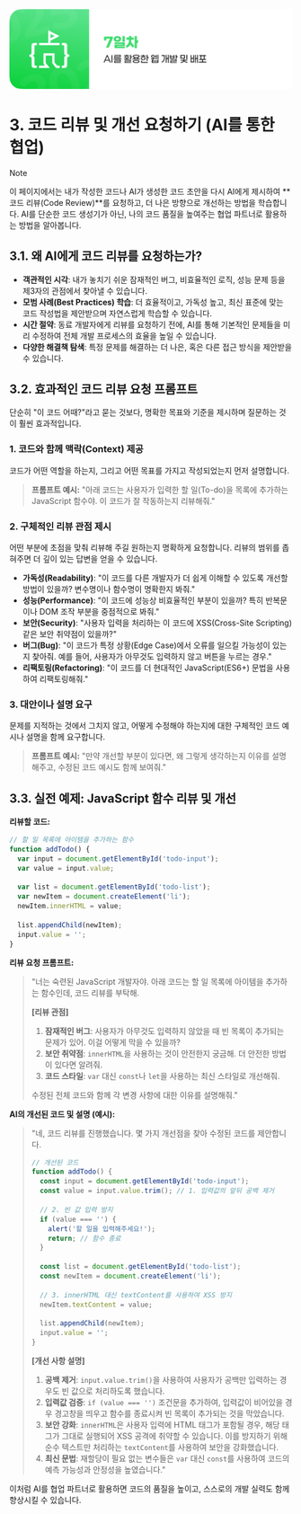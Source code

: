 <img src="./header.png" />

# 3. 코드 리뷰 및 개선 요청하기 (AI를 통한 협업)

> [!NOTE]
> 이 페이지에서는 내가 작성한 코드나 AI가 생성한 코드 초안을 다시 AI에게 제시하여 **코드 리뷰(Code Review)**를 요청하고, 더 나은 방향으로 개선하는 방법을 학습합니다. AI를 단순한 코드 생성기가 아닌, 나의 코드 품질을 높여주는 협업 파트너로 활용하는 방법을 알아봅니다.

## 3.1. 왜 AI에게 코드 리뷰를 요청하는가?

- **객관적인 시각**: 내가 놓치기 쉬운 잠재적인 버그, 비효율적인 로직, 성능 문제 등을 제3자의 관점에서 찾아낼 수 있습니다.
- **모범 사례(Best Practices) 학습**: 더 효율적이고, 가독성 높고, 최신 표준에 맞는 코드 작성법을 제안받으며 자연스럽게 학습할 수 있습니다.
- **시간 절약**: 동료 개발자에게 리뷰를 요청하기 전에, AI를 통해 기본적인 문제들을 미리 수정하여 전체 개발 프로세스의 효율을 높일 수 있습니다.
- **다양한 해결책 탐색**: 특정 문제를 해결하는 더 나은, 혹은 다른 접근 방식을 제안받을 수 있습니다.

## 3.2. 효과적인 코드 리뷰 요청 프롬프트

단순히 "이 코드 어때?"라고 묻는 것보다, 명확한 목표와 기준을 제시하며 질문하는 것이 훨씬 효과적입니다.

### 1. 코드와 함께 맥락(Context) 제공

코드가 어떤 역할을 하는지, 그리고 어떤 목표를 가지고 작성되었는지 먼저 설명합니다.

> **프롬프트 예시:**
> "아래 코드는 사용자가 입력한 할 일(To-do)을 목록에 추가하는 JavaScript 함수야. 이 코드가 잘 작동하는지 리뷰해줘."

### 2. 구체적인 리뷰 관점 제시

어떤 부분에 초점을 맞춰 리뷰해 주길 원하는지 명확하게 요청합니다. 리뷰의 범위를 좁혀주면 더 깊이 있는 답변을 얻을 수 있습니다.

- **가독성(Readability)**: "이 코드를 다른 개발자가 더 쉽게 이해할 수 있도록 개선할 방법이 있을까? 변수명이나 함수명이 명확한지 봐줘."
- **성능(Performance)**: "이 코드에 성능상 비효율적인 부분이 있을까? 특히 반복문이나 DOM 조작 부분을 중점적으로 봐줘."
- **보안(Security)**: "사용자 입력을 처리하는 이 코드에 XSS(Cross-Site Scripting) 같은 보안 취약점이 있을까?"
- **버그(Bug)**: "이 코드가 특정 상황(Edge Case)에서 오류를 일으킬 가능성이 있는지 찾아줘. 예를 들어, 사용자가 아무것도 입력하지 않고 버튼을 누르는 경우."
- **리팩토링(Refactoring)**: "이 코드를 더 현대적인 JavaScript(ES6+) 문법을 사용하여 리팩토링해줘."

### 3. 대안이나 설명 요구

문제를 지적하는 것에서 그치지 않고, 어떻게 수정해야 하는지에 대한 구체적인 코드 예시나 설명을 함께 요구합니다.

> **프롬프트 예시:**
> "만약 개선할 부분이 있다면, 왜 그렇게 생각하는지 이유를 설명해주고, 수정된 코드 예시도 함께 보여줘."

## 3.3. 실전 예제: JavaScript 함수 리뷰 및 개선

**리뷰할 코드:**

```javascript
// 할 일 목록에 아이템을 추가하는 함수
function addTodo() {
  var input = document.getElementById('todo-input');
  var value = input.value;
  
  var list = document.getElementById('todo-list');
  var newItem = document.createElement('li');
  newItem.innerHTML = value;
  
  list.appendChild(newItem);
  input.value = '';
}
```

**리뷰 요청 프롬프트:**

> "너는 숙련된 JavaScript 개발자야. 아래 코드는 할 일 목록에 아이템을 추가하는 함수인데, 코드 리뷰를 부탁해.
> 
> **[리뷰 관점]**
> 1.  **잠재적인 버그**: 사용자가 아무것도 입력하지 않았을 때 빈 목록이 추가되는 문제가 있어. 이걸 어떻게 막을 수 있을까?
> 2.  **보안 취약점**: `innerHTML`을 사용하는 것이 안전한지 궁금해. 더 안전한 방법이 있다면 알려줘.
> 3.  **코드 스타일**: `var` 대신 `const`나 `let`을 사용하는 최신 스타일로 개선해줘.
> 
> 수정된 전체 코드와 함께 각 변경 사항에 대한 이유를 설명해줘."

**AI의 개선된 코드 및 설명 (예시):**

> "네, 코드 리뷰를 진행했습니다. 몇 가지 개선점을 찾아 수정된 코드를 제안합니다.
> 
> ```javascript
> // 개선된 코드
> function addTodo() {
>   const input = document.getElementById('todo-input');
>   const value = input.value.trim(); // 1. 입력값의 앞뒤 공백 제거
> 
>   // 2. 빈 값 입력 방지
>   if (value === '') {
>     alert('할 일을 입력해주세요!');
>     return; // 함수 종료
>   }
> 
>   const list = document.getElementById('todo-list');
>   const newItem = document.createElement('li');
>   
>   // 3. innerHTML 대신 textContent를 사용하여 XSS 방지
>   newItem.textContent = value;
>   
>   list.appendChild(newItem);
>   input.value = '';
> }
> ```
> 
> **[개선 사항 설명]**
> 1.  **공백 제거**: `input.value.trim()`을 사용하여 사용자가 공백만 입력하는 경우도 빈 값으로 처리하도록 했습니다.
> 2.  **입력값 검증**: `if (value === '')` 조건문을 추가하여, 입력값이 비어있을 경우 경고창을 띄우고 함수를 종료시켜 빈 목록이 추가되는 것을 막았습니다.
> 3.  **보안 강화**: `innerHTML`은 사용자 입력에 HTML 태그가 포함될 경우, 해당 태그가 그대로 실행되어 XSS 공격에 취약할 수 있습니다. 이를 방지하기 위해 순수 텍스트만 처리하는 `textContent`를 사용하여 보안을 강화했습니다.
> 4.  **최신 문법**: 재할당이 필요 없는 변수들은 `var` 대신 `const`를 사용하여 코드의 예측 가능성과 안정성을 높였습니다."

이처럼 AI를 협업 파트너로 활용하면 코드의 품질을 높이고, 스스로의 개발 실력도 함께 향상시킬 수 있습니다.
